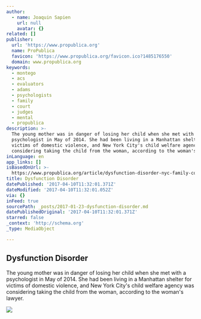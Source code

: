 ```yaml
---
author:
  - name: Joaquin Sapien
    url: null
    avatar: {}
related: []
publisher:
  url: 'https://www.propublica.org'
  name: ProPublica
  favicon: 'https://www.propublica.org/favicon.ico?1485176550'
  domain: www.propublica.org
keywords:
  - montego
  - acs
  - evaluators
  - adams
  - psychologists
  - family
  - court
  - judges
  - mental
  - propublica
description: >-
  The young mother was in danger of losing her child when she met with a
  psychologist in May of 2014. She had been living in a Manhattan shelter for
  victims of domestic violence, and New York City's child welfare agency was
  considering taking the child from the woman, according to the woman's lawyer.
inLanguage: en
app_links: []
isBasedOnUrl: >-
  https://www.propublica.org/article/dysfunction-disorder-nyc-family-court-flawed-mental-health-reports
title: Dysfunction Disorder
datePublished: '2017-04-10T11:32:01.371Z'
dateModified: '2017-04-10T11:32:01.052Z'
via: {}
inFeed: true
sourcePath: _posts/2017-01-23-dysfunction-disorder.md
datePublishedOriginal: '2017-04-10T11:32:01.371Z'
starred: false
_context: 'http://schema.org'
_type: MediaObject

---
```

<article style=""><h1>Dysfunction Disorder</h1><p>The young mother was in danger of losing her child when she met with a psychologist in May of 2014. She had been living in a Manhattan shelter for victims of domestic violence, and New York City's child welfare agency was considering taking the child from the woman, according to the woman's lawyer.</p><img src="https://www.propublica.org/images/ngen/gypsy_og_image/20170117-nyc-family-court-1200x630.jpg" /></article>